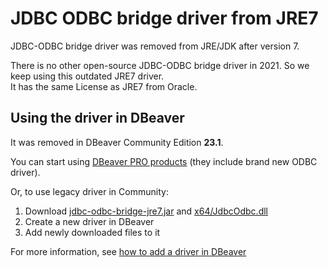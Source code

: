 # JDBC ODBC bridge driver from JRE7

JDBC-ODBC bridge driver was removed from JRE/JDK after version 7.

There is no other open-source JDBC-ODBC bridge driver in 2021. So we keep using this outdated JRE7 driver.  
It has the same License as JRE7 from Oracle.

## Using the driver in DBeaver

It was removed in DBeaver Community Edition **23.1**. 

You can start using [DBeaver PRO products](https://dbeaver.com) (they include brand new ODBC driver).  

Or, to use legacy driver in Community:

1. Download [jdbc-odbc-bridge-jre7.jar](https://github.com/dbeaver/jdbc-odbc-bridge-jre7/raw/main/jdbc-odbc-bridge-jre7.jar) and [x64/JdbcOdbc.dll](https://github.com/dbeaver/jdbc-odbc-bridge-jre7/raw/main/x64/JdbcOdbc.dll)
1. Create a new driver in DBeaver
1. Add newly downloaded files to it

For more information, see [how to add a driver in DBeaver](https://github.com/dbeaver/dbeaver/wiki/Database-drivers/#adding-driver-configuration-in-dbeaver)
